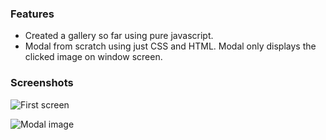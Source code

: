### Features
* Created a gallery so far using pure javascript. 
* Modal from scratch using just CSS and HTML. Modal only displays the clicked image on window screen.

### Screenshots
![First screen](https://github.com/PoojaB26/web-design-basics/blob/master/gallery-basics/screenshots/1.PNG "First screen")

![Modal image](https://github.com/PoojaB26/web-design-basics/blob/master/gallery-basics/screenshots/2.PNG "Modal")

